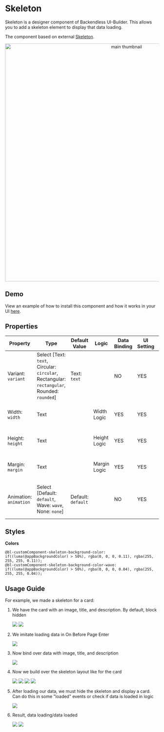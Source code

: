 # Skeleton

Skeleton is a designer component of Backendless UI-Builder. This allows you to add a skeleton element to display that
data loading.

The component based on external [Skeleton](https://mui.com/material-ui/react-skeleton/).

<p align="center">
 <img src="./thumbnail.png" alt="main thumbnail" width="780"/>
</p>


## Demo

View an example of how to install this component and how it works in your UI [here](https://app.arcade.software/share/GX051gxf7rUKwE0Bt5SP).

## Properties

| Property               | Type                                                                                        | Default Value      | Logic        | Data Binding | UI Setting | Description                                                                       |
|------------------------|---------------------------------------------------------------------------------------------|--------------------|--------------|--------------|------------|-----------------------------------------------------------------------------------|
| Variant: `variant`     | Select [Text: `text`, Circular: `circular`, Rectangular: `rectangular`, Rounded: `rounded`] | Text: `text`       |              | NO           | YES        | Allows select variant of skeleton ("text", "circular", "rectangular", "rounded"). |
| Width: `width`         | Text                                                                                        |                    | Width Logic  | YES          | YES        | Allows to determinate width for skeleton.                                         |
| Height: `height`       | Text                                                                                        |                    | Height Logic | YES          | YES        | Allows determinate height for skeleton.                                           |
| Margin: `margin`       | Text                                                                                        |                    | Margin Logic | YES          | YES        | Allows to determinate margin for skeleton.                                        |
| Animation: `animation` | Select [Default: `default`, Wave: `wave`, None: `none`]                                     | Default: `default` |              | NO           | YES        | Allows select animation of skeleton ("default", "wave", "none").                  |

## Styles

**Colors**

````
@bl-customComponent-skeleton-background-color: if((luma(@appBackgroundColor) > 50%), rgba(0, 0, 0, 0.11), rgba(255, 255, 255, 0.11));
@bl-customComponent-skeleton-background-color-wave: if((luma(@appBackgroundColor) > 50%), rgba(0, 0, 0, 0.04), rgba(255, 255, 255, 0.04));
````

## Usage Guide

For example, we made a skeleton for a card:

1. We have the card with an image, title, and description. By default, block hidden

   ![](./image-exmaples/card-example.png)
   ![](./image-exmaples/card-hidden.png)

2. We imitate loading data in On Before Page Enter

   ![](./image-exmaples/on-before-page-enter.png)

3. Now bind over data with image, title, and description

   ![](./image-exmaples/bind-image-url-to-imae-component.png)

4. Now we build over the skeleton layout like for the card

   ![](./image-exmaples/skeleton-example.png)
   ![](./image-exmaples/skeleton-image.png)
   ![](./image-exmaples/skeleton-title.png)
   ![](./image-exmaples/skeleton-description.png)

5. After loading our data, we must hide the skeleton and display a card. Can do this in some "loaded" events or check if
   data is loaded in logic

   ![](./image-exmaples/hide-skeleton-display-card.png)

6. Result, data loading/data loaded

   ![](./image-exmaples/skeleton-preview.png)
   ![](./image-exmaples/card-preview.png)

